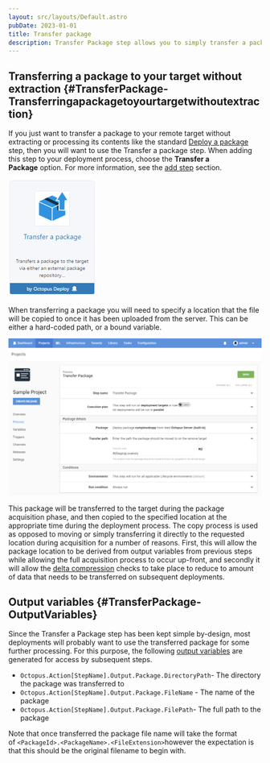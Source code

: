 ```yaml
---
layout: src/layouts/Default.astro
pubDate: 2023-01-01
title: Transfer package
description: Transfer Package step allows you to simply transfer a package to your deployment target without extracting it.
---
```


## Transferring a package to your target without extraction {#TransferPackage-Transferringapackagetoyourtargetwithoutextraction}

If you just want to transfer a package to your remote target without extracting or processing its contents like the standard [Deploy a package](/docs/deployments/packages/index.md) step, then you will want to use the Transfer a package step. When adding this step to your deployment process, choose the **Transfer a Package** option. For more information, see the [add step](/docs/projects/steps/) section.

![](images/5866194.png "width=500")

When transferring a package you will need to specify a location that the file will be copied to once it has been uploaded from the server. This can be either a hard-coded path, or a bound variable.

![](images/5866214.png "width=500")

This package will be transferred to the target during the package acquisition phase, and then copied to the specified location at the appropriate time during the deployment process. The copy process is used as opposed to moving or simply transferring it directly to the requested location during acquisition for a number of reasons. First, this will allow the package location to be derived from output variables from previous steps while allowing the full acquisition process to occur up-front, and secondly it will allow the [delta compression](/docs/deployments/packages/delta-compression-for-package-transfers.md) checks to take place to reduce to amount of data that needs to be transferred on subsequent deployments.

## Output variables {#TransferPackage-OutputVariables}

Since the Transfer a Package step has been kept simple by-design, most deployments will probably want to use the transferred package for some further processing. For this purpose, the following [output variables](/docs/projects/variables/output-variables.md) are generated for access by subsequent steps.

- `Octopus.Action[StepName].Output.Package.DirectoryPath`- The directory the package was transferred to
- `Octopus.Action[StepName].Output.Package.FileName` - The name of the package
- `Octopus.Action[StepName].Output.Package.FilePath`- The full path to the package

Note that once transferred the package file name will take the format of `<PackageId>.<PackageName>.<FileExtension>`however the expectation is that this should be the original filename to begin with.
